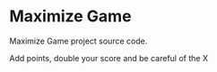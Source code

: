# Maximize Game
Maximize Game project source code.

Add points, double your score and be careful of the X

